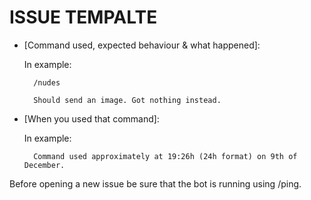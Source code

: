 # ISSUE TEMPALTE

- [Command used, expected behaviour & what happened]:
    
    In example:
    
        /nudes 
    
        Should send an image. Got nothing instead.
    
   

- [When you used that command]:


    In example:
    
        Command used approximately at 19:26h (24h format) on 9th of December.



Before opening a new issue be sure that the bot is running using /ping.
